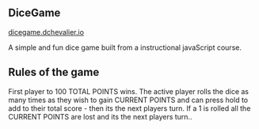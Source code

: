 ## DiceGame

[dicegame.dchevalier.io](https://dicegame.dchevalier.io)

A simple and fun dice game built from a instructional javaScript course.

## Rules of the game

First player to 100 TOTAL POINTS wins. The active player rolls the dice as many times as they wish to gain CURRENT POINTS and can press hold to add to their total score - then its the next players turn. If a 1 is rolled all the CURRENT POINTS are lost and its the next players turn..




